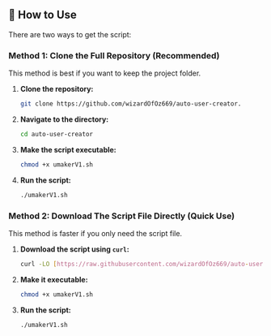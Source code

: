 ## 🚀 How to Use

There are two ways to get the script:

### Method 1: Clone the Full Repository (Recommended)

This method is best if you want to keep the project folder.

1.  **Clone the repository:**
    ```bash
    git clone https://github.com/wizardOfOz669/auto-user-creator.
    ```

2.  **Navigate to the directory:**
    ```bash
    cd auto-user-creator
    ```

3.  **Make the script executable:**
    ```bash
    chmod +x umakerV1.sh
    ```

4.  **Run the script:**
    ```bash
    ./umakerV1.sh
    ```

### Method 2: Download The Script File Directly (Quick Use)

This method is faster if you only need the script file.

1.  **Download the script using `curl`:**
    ```bash
    curl -LO [https://raw.githubusercontent.com/wizardOfOz669/auto-user-creator/main/umakerV1.sh](https://raw.githubusercontent.com/wizardOfOz669/auto-user-creator/main/umakerV1.sh)
    ```

2.  **Make it executable:**
    ```bash
    chmod +x umakerV1.sh
    ```

3.  **Run the script:**
    ```bash
    ./umakerV1.sh
    ```
